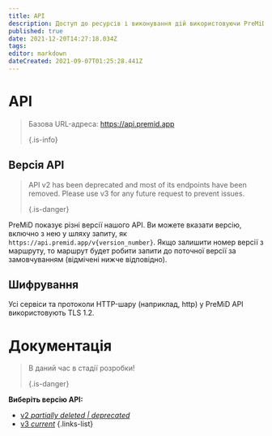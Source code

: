 ```yaml
---
title: API
description: Доступ до ресурсів і виконування дій використовуючи PreMiD API
published: true
date: 2021-12-20T14:27:18.034Z
tags:
editor: markdown
dateCreated: 2021-09-07T01:25:28.441Z
---
```


# API

> Базова URL-адреса: https://api.premid.app 
> 
> {.is-info}

## Версія API
> API v2 has been deprecated and most of its endpoints have been removed. Please use v3 for any future request to prevent issues. 
> 
> {.is-danger}

PreMiD показує різні версії нашого API. Ви можете вказати версію, включно з нею у шляху запиту, як `https://api.premid.app/v{version_number}`. Якщо залишити номер версії з маршруту, то маршрут будет робити запити до поточної версії за замовчуванням (відмічені нижче відповідно).

## Шифрування

Усі сервіси та протоколи HTTP-шару (наприклад, http) у PreMiD API використовують TLS 1.2.

# Документація
> В даний час в стадії розробки! 
> 
> {.is-danger}

**Виберіть версію API:**
- [v2 *partially deleted | deprecated*](/dev/api/v2)
- [v3 *current*](/dev/api/v3)
{.links-list}
